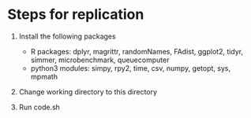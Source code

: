 # Steps for replication

1. Install the following packages

	* R packages: 
		dplyr, magrittr, randomNames, FAdist, ggplot2, tidyr, simmer, microbenchmark, queuecomputer
	* python3 modules: 
		simpy, rpy2, time, csv, numpy, getopt, sys, mpmath

2. Change working directory to this directory
3. Run code.sh

